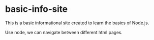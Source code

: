 # basic-info-site

This is a basic informational site created to learn the basics of Node.js.

Use node, we can navigate between different html pages.
